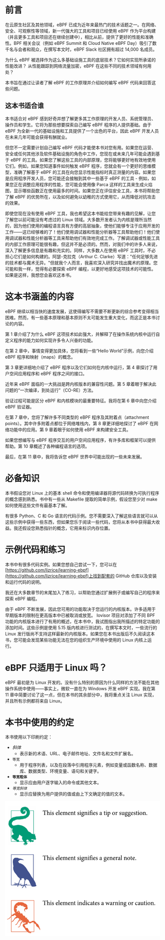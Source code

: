 # 前言

在云原生社区及其他领域，eBPF 已成为近年来最热门的技术话题之一。在网络、安全、可观察性等领域，新一代强大的工具和项目已经使用 eBPF 作为平台构建（并且更多工具和项目还在继续创建中），相比从前，提供了更好的性能和准确性。BPF 相关会议（例如 eBPF Summit 和 Cloud Native eBPF Day）吸引了数千名与会者和观众，在撰写本文时，eBPF Slack 社区拥有超过 14,000 名成员。

为什么 eBPF 被选择作为这么多基础设施工具的底层技术？它如何实现所承诺的性能改进？ 从性能跟踪到网络流量加密，eBPF 在这些不同的技术领域有何用处？

本书旨在通过让读者了解 eBPF 的工作原理并介绍如何编写 eBPF 代码来回答这些问题。

## 这本书适合谁

本书适合对 eBPF 感到好奇并想了解更多其工作原理的开发人员、系统管理员、操作员和学生。它将为那些想要探索自己编写 eBPF 程序的人提供基础。由于 eBPF 为全新一代的基础设施和工具提供了一个出色的平台，因此 eBPF 开发人员在未来几年可能会获得有酬就业。

但您不一定需要计划自己编写 eBPF 代码才能使本书对您有用。如果您在运营、安全或任何其他涉及软件基础设施的角色中工作，您现在或未来几年可能会遇到基于 eBPF 的工具。如果您了解这些工具的内部原理，您将能够更好地有效地使用它们。例如，如果您知道事件如何触发 eBPF 程序，您就会有一个更好的思维模型，准确了解基于 eBPF 的工具在向您显示性能指标时真正测量的内容。如果您是应用程序开发人员，您可能还会接触到其中一些基于 eBPF 的工具 - 例如，如果您正在调整应用程序的性能，您可能会使用像 Parca 这样的工具来生成火焰图，显示哪些函数正在使用最多的时间。如果您正在评估安全工具，本书将帮助您了解 eBPF 的优势所在，以及如何避免以幼稚的方式使用它，从而降低对抗攻击的效果。

即使您现在没有使用 eBPF 工具，我也希望这本书能给您带来有趣的见解，让您了解您以前可能没有考虑过的 Linux 领域。大多数开发者认为内核是理所当然的，因为他们使用的编程语言具有方便的高层抽象，使他们能够专注于应用开发的工作——这已经够难的了！他们使用调试器和性能分析器等工具帮助他们！他们使用调试器和性能分析器等工具来帮助他们有效地完成工作。了解调试器或性能工具的内部工作原理可能很有趣，但这并不是必须的。然而，对我们中的许多人来说，深入了解更多信息是有趣和充实的。同样，大多数人在使用 eBPF 工具时，不必担心它们是如何构建的。阿瑟-克拉克（Arthur C. Clarke）写道："任何足够先进的技术都与魔术无异。"但就我个人而言，我喜欢深入研究并找出魔术的原理。您可能和我一样，觉得有必要探索 eBPF 编程，以更好地感受这项技术的可能性。如果是这样，我想您会喜欢这本书。

# 这本书涵盖的内容

eBPF 继续以相当快的速度发展，这使得编写不需要不断更新的综合参考变得相当困难。然而，有一些基本原理和基本原则不太可能发生重大变化，而这正是本书讨论的内容。

第 1 章介绍了为什么 eBPF 这项技术如此强大，并解释了在操作系统内核中运行自定义程序的能力如何实现许多令人兴奋的功能。

在第 2 章中，事情变得更加具体，您将看到一些“Hello World”示例，向您介绍 eBPF 程序和映射（maps）的概念。

第 3 章更详细地介绍了 eBPF 程序以及它们如何在内核中运行，第 4 章探讨了用户空间应用程序和 eBPF 程序之间的接口。

近年来 eBPF 面临的一大挑战是跨内核版本的兼容性问题。第 5 章着眼于解决此问题的“一次编译，到处运行”（CO-RE）方法。

验证过程可能是区分 eBPF 和内核模块的最重要特征。我将在第 6 章中向您介绍 eBPF 验证器。

在第 7 章中，您将了解许多不同类型的 eBPF 程序及其附着点（attachment points）。其中许多附着点都位于网络堆栈内，第 8 章更详细地探讨了 eBPF 在网络功能中的应用。第 9 章着眼于如何使用 eBPF 来构建安全工具。

如果您想编写与 eBPF 程序交互的用户空间应用程序，有许多库和框架可以提供帮助。第 10 章概述了各种编程语言的选项。

最后，在第 11 章中，我将告诉您 eBPF 世界中可能出现的一些未来发展。

# 必备知识

本书假设您对 Linux 上的基本 shell 命令和使用编译器将源代码转换为可执行程序的概念感到熟悉。书中有一些从 Makefile 提取的简单示例，假设您至少对 make 如何使用这些文件有最基本了解。

有很多 Python、C 和 Go 语言的代码示例。您不需要深入了解这些语言就可以从这些示例中获得一些东西，但如果您乐于阅读一些代码，您将从本书中获得最大收益。我还假设您熟悉指针的概念，它用来标识内存位置。

# 示例代码和练习

本书中有很多代码实例。如果您想自己尝试一下，您可以在[https://github.com/lizrice/learning-ebpf](https://github.com/lizrice/learning-ebpf)上找到配套的 GitHub 仓库以及安装和运行代码的说明。

我还在大多数章节的末尾加入了练习，以帮助您通过扩展例子或编写自己的程序来探索 eBPF 编程。

由于 eBPF 不断发展，因此您可用的功能取决于您运行的内核版本。许多适用于早期版本的限制在更高版本中已被取消或放宽。 Iovisor 项目对添加了不同 BPF 功能的内核版本进行了有用的概述，在本书中，我试图指出我所描述的特定功能的添加时间。这些示例是使用 5.15 版内核进行测试的，在撰写本文时，一些流行的 Linux 发行版尚不支持这样最新的内核版本。如果您在本书出版后不久阅读这本书，您可能会发现某些功能无法在您的组织生产环境中使用的 Linux 内核上运行。

# eBPF 只适用于 Linux 吗？

eBPF 最初是为 Linux 开发的。没有什么特别的原因为什么同样的方法不能在其他操作系统中使用——事实上，微软一直在为 Windows 开发 eBPF 实现。我在第 11 章中简要讨论了这一点，但在本书的其余部分中，我将重点关注 Linux 实现，并且所有示例都将来自 Linux。

# 本书中使用的约定

本书使用以下印刷约定：

- _斜体_
  - 表示新的术语、URL、电子邮件地址、文件名和文件扩展名。
- `等宽`
  - 用于程序列表，以及在段落中引用程序元素，例如变量或函数名称、数据库、数据类型、环境变量、语句和关键字。
- **`等宽粗体`**
  - 显示应由用户逐字输入的命令或其他文本。
- _`等宽斜体`_
  - 显示应替换为用户提供的值或由上下文确定的值的文本。

![](./figure-0-1.png)
